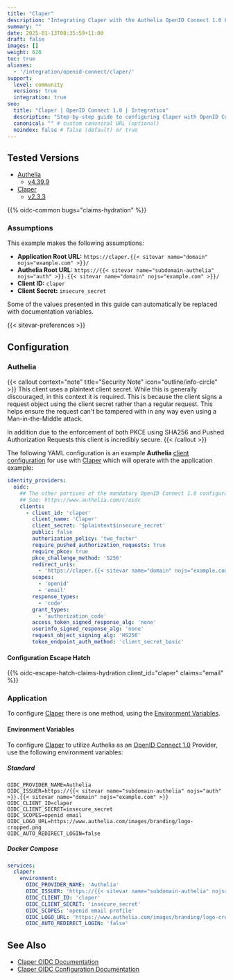 ```yaml
---
title: "Claper"
description: "Integrating Claper with the Authelia OpenID Connect 1.0 Provider."
summary: ""
date: 2025-01-13T08:35:59+11:00
draft: false
images: []
weight: 620
toc: true
aliases:
  - '/integration/openid-connect/claper/'
support:
  level: community
  versions: true
  integration: true
seo:
  title: "Claper | OpenID Connect 1.0 | Integration"
  description: "Step-by-step guide to configuring Claper with OpenID Connect 1.0 for secure SSO. Enhance your login flow using Authelia’s modern identity management."
  canonical: "" # custom canonical URL (optional)
  noindex: false # false (default) or true
---
```


## Tested Versions

- [Authelia]
  - [v4.39.9](https://github.com/authelia/authelia/releases/tag/v4.39.9)
- [Claper]
  - [v2.3.3](https://github.com/ClaperCo/Claper/releases/tag/v2.3.3)

{{% oidc-common bugs="claims-hydration" %}}

### Assumptions

This example makes the following assumptions:

- __Application Root URL:__ `https://claper.{{< sitevar name="domain" nojs="example.com" >}}/`
- __Authelia Root URL:__ `https://{{< sitevar name="subdomain-authelia" nojs="auth" >}}.{{< sitevar name="domain" nojs="example.com" >}}/`
- __Client ID:__ `claper`
- __Client Secret:__ `insecure_secret`

Some of the values presented in this guide can automatically be replaced with documentation variables.

{{< sitevar-preferences >}}

## Configuration

### Authelia

{{< callout context="note" title="Security Note" icon="outline/info-circle" >}}
This client uses a plaintext client secret. While this is generally discouraged, in this context it is required. This is
because the client signs a request object using the client secret rather than a regular request. This helps ensure the
request can't be tampered with in any way even using a Man-in-the-Middle attack.

In addition due to the enforcement of both PKCE using SHA256 and Pushed Authorization Requests this client is incredibly
secure.
{{< /callout >}}

The following YAML configuration is an example __Authelia__ [client configuration] for use with [Claper] which will
operate with the application example:

```yaml {title="configuration.yml"}
identity_providers:
  oidc:
    ## The other portions of the mandatory OpenID Connect 1.0 configuration go here.
    ## See: https://www.authelia.com/c/oidc
    clients:
      - client_id: 'claper'
        client_name: 'Claper'
        client_secret: '$plaintext$insecure_secret'
        public: false
        authorization_policy: 'two_factor'
        require_pushed_authorization_requests: true
        require_pkce: true
        pkce_challenge_method: 'S256'
        redirect_uris:
          - 'https://claper.{{< sitevar name="domain" nojs="example.com" >}}/users/oidc/callback'
        scopes:
          - 'openid'
          - 'email'
        response_types:
          - 'code'
        grant_types:
          - 'authorization_code'
        access_token_signed_response_alg: 'none'
        userinfo_signed_response_alg: 'none'
        request_object_signing_alg: 'HS256'
        token_endpoint_auth_method: 'client_secret_basic'
```

#### Configuration Escape Hatch

{{% oidc-escape-hatch-claims-hydration client_id="claper" claims="email" %}}

### Application

To configure [Claper] there is one method, using the [Environment Variables](#environment-variables).

#### Environment Variables

To configure [Claper] to utilize Authelia as an [OpenID Connect 1.0] Provider, use the following environment variables:

##### Standard

```shell {title=".env"}
OIDC_PROVIDER_NAME=Authelia
OIDC_ISSUER=https://{{< sitevar name="subdomain-authelia" nojs="auth" >}}.{{< sitevar name="domain" nojs="example.com" >}}
OIDC_CLIENT_ID=claper
OIDC_CLIENT_SECRET=insecure_secret
OIDC_SCOPES=openid email
OIDC_LOGO_URL=https://www.authelia.com/images/branding/logo-cropped.png
OIDC_AUTO_REDIRECT_LOGIN=false
```

##### Docker Compose

```yaml {title="compose.yml"}
services:
  claper:
    environment:
      OIDC_PROVIDER_NAME: 'Authelia'
      OIDC_ISSUER: 'https://{{< sitevar name="subdomain-authelia" nojs="auth" >}}.{{< sitevar name="domain" nojs="example.com" >}}'
      OIDC_CLIENT_ID: 'claper'
      OIDC_CLIENT_SECRET: 'insecure_secret'
      OIDC_SCOPES: 'openid email profile'
      OIDC_LOGO_URL: 'https://www.authelia.com/images/branding/logo-cropped.png'
      OIDC_AUTO_REDIRECT_LOGIN: 'false'
```

## See Also

- [Claper OIDC Documentation](https://docs.claper.co/integration/oidc.html)
- [Claper OIDC Configuration Documentation](https://docs.claper.co/self-hosting/configuration.html#openid-connect)

[Authelia]: https://www.authelia.com
[Claper]: https://claper.co
[OpenID Connect 1.0]: ../../introduction.md
[client configuration]: ../../../../configuration/identity-providers/openid-connect/clients.md
